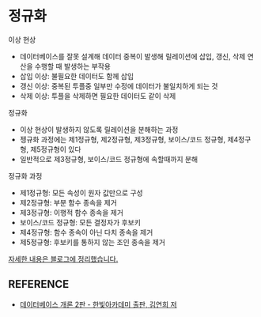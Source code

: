 # 정규화

이상 현상

- 데이터베이스를 잘못 설계해 데이터 중복이 발생해 릴레이션에 삽입, 갱신, 삭제 연산을 수행할 때 발생하는 부작용
- 삽입 이상: 불필요한 데이터도 함께 삽입
- 갱신 이상: 중복된 투플중 일부만 수정에 데이터가 불일치하게 되는 것
- 삭제 이상: 투플을 삭제하면 필요한 데이터도 같이 삭제

정규화

- 이상 현상이 발생하지 않도록 릴레이션을 분해하는 과정
- 젱규화 과정에는 제1정규형, 제2정규형, 제3정규형, 보이스/코드 정규형, 제4정구형, 제5정규형이 있다
- 일반적으로 제3정규형, 보이스/코드 정규형에 속할때까지 분해

정규화 과정

- 제1정규형: 모든 속성이 원자 값만으로 구성
- 제2정규형: 부분 함수 종속을 제거
- 제3정규형: 이행적 함수 종속을 제거
- 보이스/코드 정규형: 모든 결정자가 후보키
- 제4정규형: 함수 종속이 아닌 다치 종속을 제거
- 제5정규형: 후보키를 통하지 않는 조인 종속을 제거

[자세한 내용은 블로그에 정리했습니다.](https://hsh519.tistory.com/86)

## REFERENCE

- [데이터베이스 개론 2판 - 한빛아카데미 출판, 김연희 저](https://product.kyobobook.co.kr/detail/S000001743707)
